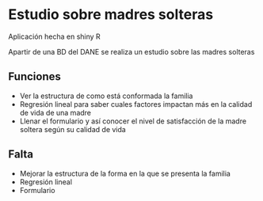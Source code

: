 # Estudio sobre madres solteras

Aplicación hecha en shiny R

Apartir de una BD del DANE se realiza un estudio sobre las madres solteras 

## Funciones
  - Ver la estructura de como está conformada la familia
  - Regresión lineal para saber cuales factores impactan más en la calidad de vida de una madre
  - Llenar el formulario y así conocer el nivel de satisfacción de la madre soltera según su calidad de vida

## Falta 
  - Mejorar la estructura de la forma en la que se presenta la familia
  - Regresión lineal
  - Formulario
